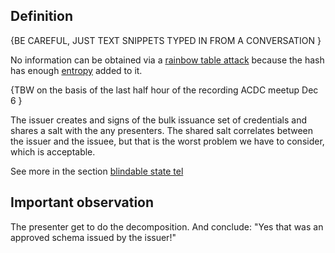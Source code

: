## Definition

{BE CAREFUL, JUST TEXT SNIPPETS TYPED IN FROM A CONVERSATION }

No information can be obtained via a [rainbow table attack](rainbow-table-attack) because the hash has enough [entropy](entropy) added to it.

{TBW on the basis of the last half hour of the recording ACDC meetup Dec 6 }

The issuer creates and signs of the bulk issuance set of credentials and shares a salt with the any presenters.
The shared salt correlates between the issuer and the issuee, but that is the worst problem we have to consider, which is acceptable.

See more in the section [blindable state tel](https://github.com/trustoverip/tswg-acdc-specification/blob/main/draft-ssmith-acdc.md#blindable-state-tel)

## Important observation
The presenter get to do the decomposition. And conclude: "Yes that was an approved schema issued by the issuer!"